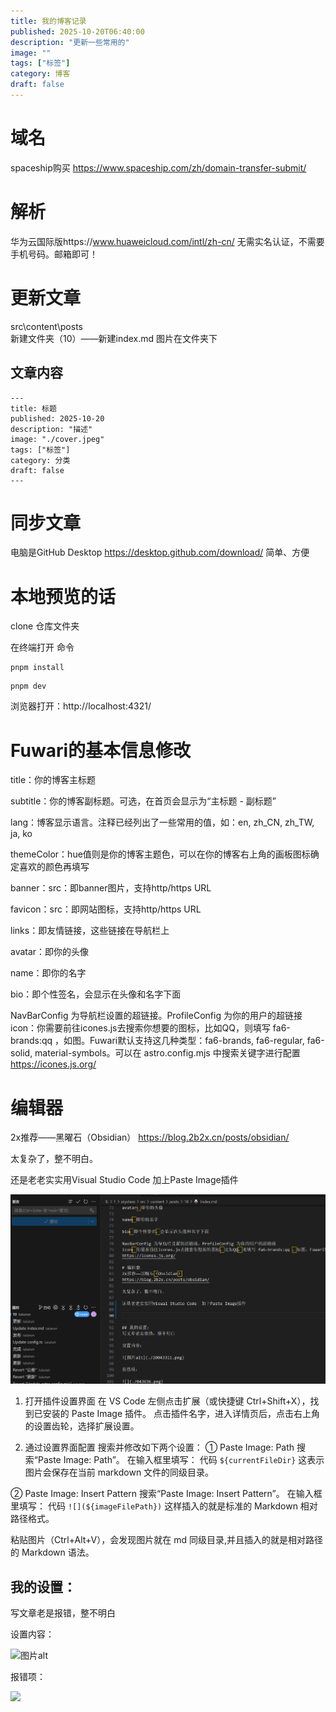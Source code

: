 ```yaml
---
title: 我的博客记录
published: 2025-10-20T06:40:00
description: "更新一些常用的"
image: ""
tags: ["标签"]
category: 博客
draft: false
---
```

# 域名
spaceship购买
https://www.spaceship.com/zh/domain-transfer-submit/

# 解析

华为云国际版https://www.huaweicloud.com/intl/zh-cn/
无需实名认证，不需要手机号码。邮箱即可！

# 更新文章

src\content\posts\
新建文件夹（10）——新建index.md
图片在文件夹下
## 文章内容
```
---
title: 标题
published: 2025-10-20
description: "描述"
image: "./cover.jpeg"
tags: ["标签"]
category: 分类
draft: false
---
```
# 同步文章
电脑是GitHub Desktop
https://desktop.github.com/download/
简单、方便

# 本地预览的话
clone 仓库文件夹

在终端打开
命令
```
pnpm install
```

```
pnpm dev
```

浏览器打开：http://localhost:4321/

# Fuwari的基本信息修改

title：你的博客主标题

subtitle：你的博客副标题。可选，在首页会显示为“主标题 - 副标题”

lang：博客显示语言。注释已经列出了一些常用的值，如：en, zh_CN, zh_TW, ja, ko

themeColor：hue值则是你的博客主题色，可以在你的博客右上角的画板图标确定喜欢的颜色再填写

banner：src：即banner图片，支持http/https URL

favicon：src：即网站图标，支持http/https URL

links：即友情链接，这些链接在导航栏上

avatar：即你的头像

name：即你的名字

bio：即个性签名，会显示在头像和名字下面

NavBarConfig 为导航栏设置的超链接。ProfileConfig 为你的用户的超链接
icon：你需要前往icones.js去搜索你想要的图标，比如QQ，则填写 fa6-brands:qq ，如图。Fuwari默认支持这几种类型：fa6-brands, fa6-regular, fa6-solid, material-symbols。可以在 astro.config.mjs 中搜索关键字进行配置
https://icones.js.org/

# 编辑器
2x推荐——黑曜石（Obsidian）
https://blog.2b2x.cn/posts/obsidian/

太复杂了，整不明白。

还是老老实实用Visual Studio Code  加上Paste Image插件


![](2025-10-20-05-18-50.png)


1. 打开插件设置界面
在 VS Code 左侧点击扩展（或快捷键 Ctrl+Shift+X），找到已安装的 Paste Image 插件。
点击插件名字，进入详情页后，点击右上角的设置齿轮，选择扩展设置。

2. 通过设置界面配置
搜索并修改如下两个设置：
① Paste Image: Path
搜索“Paste Image: Path”。
在输入框里填写：
代码
```${currentFileDir}```
这表示图片会保存在当前 markdown 文件的同级目录。

② Paste Image: Insert Pattern
搜索“Paste Image: Insert Pattern”。
在输入框里填写：
代码
```![](${imageFilePath})```
这样插入的就是标准的 Markdown 相对路径格式。

粘贴图片（Ctrl+Alt+V），会发现图片就在 md 同级目录,并且插入的就是相对路径的 Markdown 语法。

## 我的设置：
写文章老是报错，整不明白

设置内容：

![图片alt](./20043311.png)

报错项：

![](./043636.png)